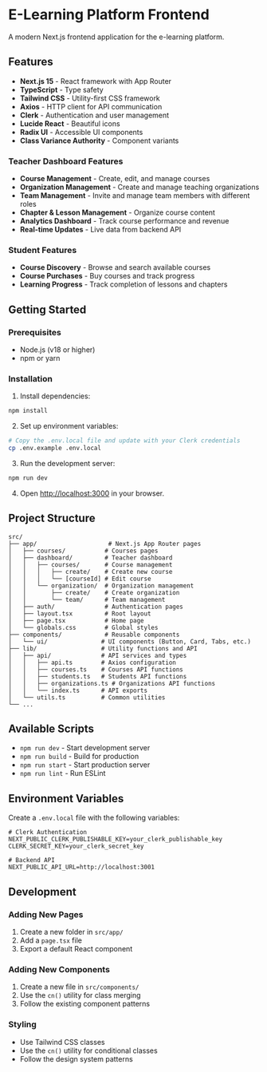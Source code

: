 # E-Learning Platform Frontend

A modern Next.js frontend application for the e-learning platform.

## Features

- **Next.js 15** - React framework with App Router
- **TypeScript** - Type safety
- **Tailwind CSS** - Utility-first CSS framework
- **Axios** - HTTP client for API communication
- **Clerk** - Authentication and user management
- **Lucide React** - Beautiful icons
- **Radix UI** - Accessible UI components
- **Class Variance Authority** - Component variants

### Teacher Dashboard Features

- **Course Management** - Create, edit, and manage courses
- **Organization Management** - Create and manage teaching organizations
- **Team Management** - Invite and manage team members with different roles
- **Chapter & Lesson Management** - Organize course content
- **Analytics Dashboard** - Track course performance and revenue
- **Real-time Updates** - Live data from backend API

### Student Features

- **Course Discovery** - Browse and search available courses
- **Course Purchases** - Buy courses and track progress
- **Learning Progress** - Track completion of lessons and chapters

## Getting Started

### Prerequisites

- Node.js (v18 or higher)
- npm or yarn

### Installation

1. Install dependencies:
```bash
npm install
```

2. Set up environment variables:
```bash
# Copy the .env.local file and update with your Clerk credentials
cp .env.example .env.local
```

3. Run the development server:
```bash
npm run dev
```

4. Open [http://localhost:3000](http://localhost:3000) in your browser.

## Project Structure

```
src/
├── app/                    # Next.js App Router pages
│   ├── courses/           # Courses pages
│   ├── dashboard/         # Teacher dashboard
│   │   ├── courses/       # Course management
│   │   │   ├── create/    # Create new course
│   │   │   └── [courseId] # Edit course
│   │   └── organization/  # Organization management
│   │       ├── create/    # Create organization
│   │       └── team/      # Team management
│   ├── auth/              # Authentication pages
│   ├── layout.tsx         # Root layout
│   ├── page.tsx           # Home page
│   └── globals.css        # Global styles
├── components/            # Reusable components
│   └── ui/               # UI components (Button, Card, Tabs, etc.)
├── lib/                  # Utility functions and API
│   ├── api/              # API services and types
│   │   ├── api.ts        # Axios configuration
│   │   ├── courses.ts    # Courses API functions
│   │   ├── students.ts   # Students API functions
│   │   ├── organizations.ts # Organizations API functions
│   │   └── index.ts      # API exports
│   └── utils.ts          # Common utilities
└── ...
```

## Available Scripts

- `npm run dev` - Start development server
- `npm run build` - Build for production
- `npm run start` - Start production server
- `npm run lint` - Run ESLint

## Environment Variables

Create a `.env.local` file with the following variables:

```env
# Clerk Authentication
NEXT_PUBLIC_CLERK_PUBLISHABLE_KEY=your_clerk_publishable_key
CLERK_SECRET_KEY=your_clerk_secret_key

# Backend API
NEXT_PUBLIC_API_URL=http://localhost:3001
```

## Development

### Adding New Pages

1. Create a new folder in `src/app/`
2. Add a `page.tsx` file
3. Export a default React component

### Adding New Components

1. Create a new file in `src/components/`
2. Use the `cn()` utility for class merging
3. Follow the existing component patterns

### Styling

- Use Tailwind CSS classes
- Use the `cn()` utility for conditional classes
- Follow the design system patterns

